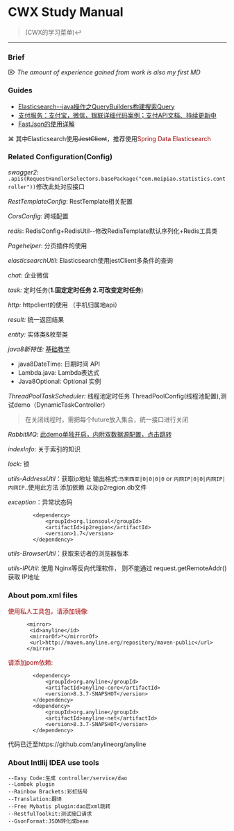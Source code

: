 # CWX Study Manual 
> (CWX的学习菜单)↩
---
### Brief

 ⌦ *The amount of experience gained from work is also my first MD*

### Guides

* [Elasticsearch--java操作之QueryBuilders构建搜索Query](https://www.cnblogs.com/pypua/articles/9459941.html)
* [支付服务：支付宝，微信，银联详细代码案例；支付API文档、持续更新中](https://gitee.com/52itstyle/spring-boot-pay)
* [FastJson的使用详解](https://www.jianshu.com/p/f20ffefeec4d)

⌘ 其中Elasticsearch使用~~JestClient~~，推荐使用<font color="warning">Spring Data Elasticsearch</font>

### Related Configuration(Config)
*swagger2*: ```.apis(RequestHandlerSelectors.basePackage("com.meipiao.statistics.controller"))```修改此处对应接口

*RestTemplateConfig*: RestTemplate相关配置

*CorsConfig*: 跨域配置

*redis*: RedisConfig+RedisUtil--修改RedisTemplate默认序列化+Redis工具类

*Pagehelper*: 分页插件的使用

*elasticsearchUtil*: Elasticsearch使用jestClient多条件的查询 

*chat:* 企业微信

*task:* 定时任务(**1.固定定时任务 2.可改变定时任务**)

*http:* httpclient的使用 （手机归属地api）

*result:* 统一返回结果

*entity:* 实体类&枚举类

*java8新特性:* [基础教学](https://www.runoob.com/java/java8-new-features.html)
 - java8DateTime: 日期时间 API
 - Lambda.java: Lambda表达式
 - Java8Optional: Optional 实例
 
 *ThreadPoolTaskScheduler:* 线程池定时任务 ThreadPoolConfig(线程池配置),测试demo（DynamicTaskController） 
 >在关闭线程时，需把每个future放入集合，统一接口进行关闭

*RabbitMQ*: [此demo单独开启，内附双数据源配置，点击跳转](https://github.com/chenwuxin123/listener)

*indexInfo*: 关于索引的知识

*lock*: 锁

*utils-AddressUtil*：获取ip地址 输出格式:`马来西亚|0|0|0|0` or `内网IP|0|0|内网IP|内网IP`..使用此方法  添加依赖 以及ip2region.db文件

*exception*：异常状态码
```
        <dependency>
            <groupId>org.lionsoul</groupId>
            <artifactId>ip2region</artifactId>
            <version>1.7</version>
        </dependency>
```

*utils-BrowserUtil*：获取来访者的浏览器版本

*utils-IPUtil*: 使用 Nginx等反向代理软件， 则不能通过 request.getRemoteAddr()获取 IP地址

### About pom.xml files
<font color="warning">使用私人工具包，请添加镜像:</font>

 ```
       <mirror>
        <id>anyline</id>   
        <mirrorOf>*</mirrorOf>   
        <url>http://maven.anyline.org/repository/maven-public</url>   
       </mirror> 
```

 <font color="warning">请添加pom依赖:</font>

 ```
         <dependency>
             <groupId>org.anyline</groupId>
             <artifactId>anyline-core</artifactId>
             <version>8.3.7-SNAPSHOT</version>
         </dependency>
         <dependency>
             <groupId>org.anyline</groupId>
             <artifactId>anyline-net</artifactId>
             <version>8.3.7-SNAPSHOT</version>
         </dependency>
 ```

   代码已迁至https://github.com/anylineorg/anyline

   
### About Intllij IDEA use tools
```
--Easy Code:生成 controller/service/dao 
--Lombok plugin
--Rainbow Brackets:彩虹括号
--Translation:翻译
--Free Mybatis plugin:dao层xml跳转
--RestfulToolkit:测试接口请求
--GsonFormat:JSON转化成bean
```
